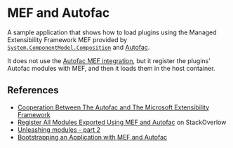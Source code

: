 
MEF and Autofac
===================

A sample application that shows how to load plugins using the Managed Extensibility Framework MEF provided by [`System.ComponentModel.Composition`](https://docs.microsoft.com/en-us/dotnet/api/system.componentmodel.composition?view=netframework-4.8) and [Autofac](https://autofac.org/).

It does not use the [Autofac MEF integration](https://docs.autofac.org/en/latest/integration/mef.html), but it register the plugins' Autofac modules with MEF, and then it loads them in the host container.

## References

* [Cooperation Between The Autofac and The Microsoft Extensibility Framework](https://kalcik.net/2014/02/09/cooperation-between-the-autofac-and-the-microsoft-extensibility-framework/)
* [Register All Modules Exported Using MEF and Autofac](https://stackoverflow.com/questions/32352672/register-all-modules-exported-using-mef-and-autofac) on StackOverlow
* [Unleashing modules - part 2](http://ondevelopment.blogspot.com/2009/04/unleashing-modules-part-2.html)
* [Bootstrapping an Application with MEF and Autofac](https://buksbaum.us/2009/12/06/bootstrapping-an-application-with-mef-and-autofac/)
